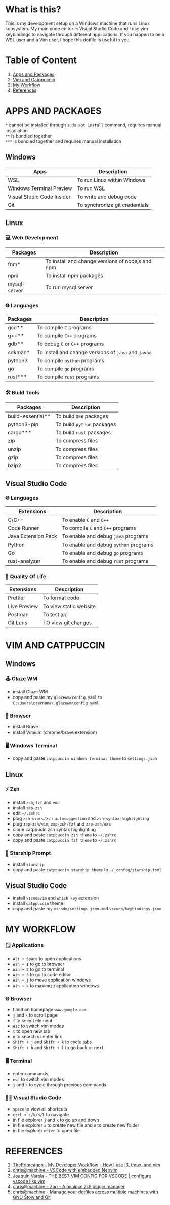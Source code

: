 # What is this?
This is my development setup on a Windows machine that runs Linux subsystem. My main code editor is Visual Studio Code and I use vim keybindings to navigate through different applications. If you happen to be a WSL user and a Vim user, I hope this dotfile is useful to you.

# Table of Content
1. [Apps and Packages](#apps-and-packages)
1. [Vim and Catppuccin](#vim-and-catppuccin)
1. [My Workflow](#my-workflow)
1. [References](#references)

# APPS AND PACKAGES
`*` cannot be installed through `sudo apt install` command, requires manual installation  
`**` is bundled together  
`***` is bundled together and requires manual installation
## Windows

| **Apps**                   | **Description**                |
|----------------------------|-------------------------       |
| WSL                        | To run Linux within Windows    |
| Windows Terminal Preview   | To run WSL                     |
| Visual Studio Code Insider | To write and debug code        |
| Git                        | To synchronize git credentials |

## Linux

### 💻 Web Development
| **Packages** | **Description**                                  |
|--------------|--------------------------------------------------|
| fnm*        | To install and change versions of nodejs and npm  |
| npm          | To install npm packages                          |
| mysql-server | To run mysql server                              |

### 🌐 Languages
| **Packages** | **Description**                                      |
|--------------|------------------------------------------------------|
| gcc**        | To compile `C` programs                              |
| g++**        | To compile `C++` programs                            |
| gdb**        | To debug `C` or `C+`+ programs                       |
| sdkman*      | To install and change versions of `java` and `javac` |
| python3      | To compile `python` programs                         |
| go           | To compile `go` programs                             |
| rust***      | To compile `rust` programs                           |


### 🛠️ Build Tools
| **Packages**      | **Description**            |
|-----------------  |--------------------------  |
| build-essential** | To build `DEB` packages    |
| python3-pip       | To build `python` packages |
| cargo***          | To build `rust` packages   |
| zip               | To compress files          |
| unzip             | To compress files          |
| gzip              | To compress files          |
| bzip2             | To compress files          |

## Visual Studio Code
### 🌐 Languages
| **Extensions**      | **Description**                         |
|---------------------|-------------------------------------    | 
| C/C++               | To enable `C` and `C++`                 |
| Code Runner         | To compile `C` and `C++` programs       |
| Java Extension Pack | To enable and debug `java` programs     |
| Python              | To enable and debug `python` programs   |
| Go                  | To enable and debug `go` programs       |
| rust-analyzer       | To enable and debug `rust` programs       |

### 🌿 Quality Of Life
| **Extensions** | **Description**        |
|----------------|------------------------|
| Prettier       | To format code         |
| Live Preview   | To view static website |
| Postman        | To test api            |
| Git Lens       | TO view git changes    |

# VIM AND CATPPUCCIN

## Windows

### 🕹️ Glaze WM
- install Glaze WM
- copy and paste my `glazewm/config.yaml` to `C:\Users\username\.glazewm\config.yaml`

### 🦁 Browser
- install Brave
- install Vimium (chrome/brave extension)

### 🖥️ Windows Terminal
- copy and paste `catppuccin windows terminal theme` to `settings.json`

## Linux
### ⚡ Zsh
- install `zsh`, `fzf` and `exa`
- install `zap-zsh`
- edit `~/.zshrc`
- plug `zsh-users/zsh-autosuggestion` and `zsh-syntax-highlighting`
- plug `zap-zsh/vim`, `zap-zsh/fzf` and `zap-zsh/exa`
- clone catppucin zsh syntax highlighting
- copy and paste `catppuccin zsh theme` to `~/.zshrc`
- copy and paste `catppuccin fzf theme` to `~/.zshrc`

### 🚀 Starship Prompt
- install `starship`
- copy and paste `catppuccin starship theme` to `~/.config/starship.toml`

## Visual Studio Code
- install `vscodevim` and `which key` extension
- install `catppuccin` theme
- copy and paste my `vscode/settings.json` and `vscode/keybindings.json`

# MY WORKFLOW
### 🪟 Applications
- `Alt + Space` to open applications
- `Win + 1` to go to browser
- `Win + 2` to go to terminal
- `Win + 3` to go to code editor
- `Win + j` to move application windows
- `Win + k` to maximize application windows

### 🌐 Browser
- Land on homepage `www.google.com`
- `j` and `k` to scroll page
- `f` to select element
- `esc` to switch vim modes
- `t` to open new tab
- `o` to search or enter link
- `Shift + j` and `Shift + k` to cycle tabs
- `Shift + h` and `Shift + l` to go back or next

### 🖥️ Terminal
- enter commands
- `esc` to switch vim modes
- `j` and `k` to cycle through previous commands

### 👨‍💻 Visual Studio Code
- `space` to view all shortcuts
- `ctrl + j/k/h/l` to navigate
- in file explorer `j` and `k` to go up and down
- in file explorer `a` to create new file and `A` to create new folder
- in file explorer `enter` to open file

# REFERENCES
1. [ThePrimeagen - My Developer Workflow - How I use i3, tmux, and vim](https://www.youtube.com/watch?v=bdumjiHabhQ)
1. [chris@machine - VSCode with embedded Neovim](https://www.youtube.com/watch?v=g4dXZ0RQWdw)
1. [Joaquin Varela - THE BEST VIM CONFIG FOR VSCODE | configure vscode like vim](https://www.youtube.com/watch?v=Vkm4bc2Y0AA&t=215s)
1. [chris@machine - Zap - A minimal zsh plugin manager](https://www.youtube.com/watch?v=LhDMw6n3GI4&t=253s)
1. [chris@machine - Manage your dotfiles across multiple machines with GNU Stow and Git](https://www.youtube.com/watch?v=90xMTKml9O0&t=616s)

